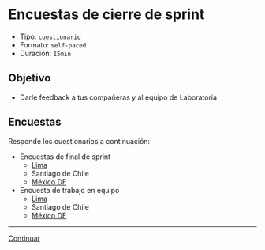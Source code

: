 # Encuestas de cierre de sprint
- Tipo: `cuestionario`
- Formato: `self-paced`
- Duración: `15min`

## Objetivo

- Darle feedback a tus compañeras y al equipo de Laboratoria

## Encuestas
Responde los cuestionarios a continuación:

* Encuestas de final de sprint
  - [Lima](https://docs.google.com/forms/d/e/1FAIpQLSe1ma1cJADRRgNEg-j1zqeYilimj9fvhvZmkP9XoYcrTglQsA/viewform)
  - Santiago de Chile
  - [México DF](https://docs.google.com/forms/d/17kPK0CaCCwl9cqjwLhydPXLXL-i9uROA-88w5XKSHeA/edit)
* Encuesta de trabajo en equipo
  - [Lima](https://docs.google.com/forms/d/e/1FAIpQLScU5vELaL52I_ikCEre8f9-44of9_LLz9chRBhfEDG-CYMhqA/viewform)
  - Santiago de Chile
  - [México DF](https://docs.google.com/a/laboratoria.la/forms/d/17Ek21JMxyM8YWpBWizjc10IUWBfHGd19Nbc-xANLPg8/edit?usp=drive_web)

***

[Continuar](06-retrospective.md)
